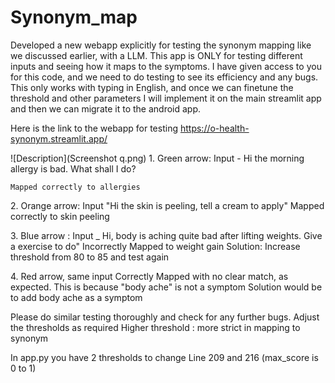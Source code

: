 # Synonym_map

Developed a new webapp explicitly for testing the synonym mapping like we discussed earlier, with a LLM. This app is ONLY for testing different inputs and seeing how it maps to the symptoms. I have given access to you for this code, and we need to do testing to see its efficiency and any bugs.
This only works with typing in English, and once we can finetune the threshold and other parameters I will implement it on the main streamlit app and then we can migrate it to the android app.

Here is the link to the webapp for testing
https://o-health-synonym.streamlit.app/

![Description](Screenshot q.png)
1.⁠ ⁠Green arrow: Input  - Hi the morning allergy is bad. What shall I do?

    Mapped correctly to allergies
    
2.⁠ ⁠Orange arrow: Input "Hi the skin is peeling, tell a cream to apply"
       Mapped correctly to skin peeling

3.⁠ ⁠Blue arrow : Input _ Hi, body is aching quite bad after lifting weights. Give a exercise to do"
Incorrectly Mapped to weight gain
Solution: Increase threshold from 80 to 85 and test again

4.⁠ ⁠Red arrow, same input
Correctly Mapped with no clear match, as expected. This is because "body ache" is not a symptom
Solution would be to add body ache as a symptom

Please do similar testing thoroughly and check for any further bugs. Adjust the thresholds as required
Higher threshold : more strict in mapping to synonym

In app.py you have 2 thresholds to change
Line 209 and 
216 (max_score is 0 to 1)
